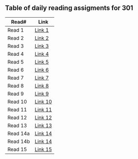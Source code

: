 ## Table of daily reading assigments for 301

Read#  |  Link
---------|--------
Read 1   | [Link 1](https://raghadanees.github.io/reading-notes/401class1)
Read 2   | [Link 2](https://raghadanees.github.io/reading-notes/401class2)
Read 3   | [Link 3](https://raghadanees.github.io/reading-notes/401class3)
Read 4   | [Link 4](https://raghadanees.github.io/reading-notes/401class4)
Read 5   | [Link 5](https://raghadanees.github.io/reading-notes/401class5)
Read 6   | [Link 6](https://raghadanees.github.io/reading-notes/401class6)
Read 7   | [Link 7](https://raghadanees.github.io/reading-notes/401class7)
Read 8   | [Link 8](https://raghadanees.github.io/reading-notes/401class8)
Read 9   | [Link 9](https://raghadanees.github.io/reading-notes/401class9)
Read 10  | [Link 10](https://raghadanees.github.io/reading-notes/401class10)
Read 11  | [Link 11](https://raghadanees.github.io/reading-notes/401class11)
Read 12  | [Link 12](https://raghadanees.github.io/reading-notes/401class12)
Read 13  | [Link 13](https://raghadanees.github.io/reading-notes/401class13)
Read 14a  | [Link 14](https://raghadanees.github.io/reading-notes/401class14a)
Read 14b | [Link 14](https://raghadanees.github.io/reading-notes/401class14b)
Read 15  | [Link 15](https://raghadanees.github.io/reading-notes/401class15)
